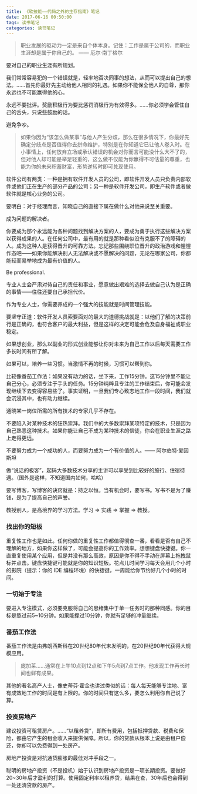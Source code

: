 ```yaml
---
title: 《软技能——代码之外的生存指南》笔记
date: 2017-06-16 00:50:00
tags: 读书笔记
categories: 读书笔记
---
```


> 职业发展的驱动力一定是来自个体本身。记住：工作是属于公司的，而职业生涯却是属于你自己的。
> —— 厄尔·南丁格尔

<!-- more -->

要对自己的职业生涯有所规划。

我们常常容易犯的一个错误就是，轻率地否决同事的想法，从而可以提出自己的想法。……首先你最好先主动给他人相同的礼遇。如果你不能保全他人的自尊，那你永远也不可能赢得他的心。

永远不要批评。奖励积极行为要比惩罚消极行为有效得多。……你必须学会管住自己的舌头，只说些鼓励的话。

避免争吵。

> 如果你因为“该怎么做某事”与他人产生分歧，那么在很多情况下，你最好先确定分歧点是否值得你去拼命维护，特别是在你知道它已让他人卷入时。在小事情上，任何放弃立场或承认错误的机会对你而言可能没什么大不了的，但对他人却可能是举足轻重的，这么做不仅能为你赢得不可估量的尊重，也能为你的未来积蓄财富，形势逆转时即可兑现使用。

软件公司有两类：一种是拥有软件开发人员的公司，即软件开发人员只负责内部软件或他们正在生产的部分产品的公司；另一种是软件开发公司，即生产软件或者做软件就是核心业务的公司。

要明白：对于经理而言，知晓自己的直接下属在做什么对他来说至关重要。

成为问题的解决者。

你要成为那个永远能为各种问题找到解决方案的人，要成为勇于执行这些解决方案以获得成果的人。在任何公司中，最有用的就是那种看似没有克服不了的障碍的人。成为这种人是获得晋升的可靠方法。忘记那些围绕职位晋升的政治游戏和惺惺作态吧——如果你能解决别人无法解决或不愿解决的问题，无论在哪家公司，你都能轻而易举地成为最有价值的人。

Be professional.

专业人士会严肃对待自己的责任和事业，愿意做出艰难的选择去做自己认为是正确的事情——往往还要自己承担代价。

作为专业人士，你需要养成的一个强大的技能就是时间管理技能。

要坚守正道：软件开发人员索要面对的最大的道德挑战就是：以他们了解的决策前行是正确的，也符合客户的最大利益，但是这样的决定可能会危及自身福祉或职业稳定。

如果想创业，那么以副业的形式创业能够让你对未来为自己工作以后每天需要工作多长时间有所了解。

如果可以，培养一些习惯。当激情不再的时候，习惯可以帮到你。

比较像番茄工作法：如果没有动力的话，坐下来，工作15分钟。这15分钟里不能让自己分心，必须专注于手头的任务。15分钟纯粹且专注的工作结束后，你可能会发现继续下去变得容易些了。事实证明，一旦我们专心致志地工作一段时间，我们就会沉浸其中，也有动力继续。

通晓某一岗位所需的所有技术的专家几乎不存在。

不要陷入对某种技术的狂热崇拜。我们中的大多数崇拜某项特定的技术，只是因为自己熟悉这种技术。如果你能让自己不成为某种技术的信徒，你会在职业生涯之路上走得更远。


不要努力成为一个成功的人，而要努力成为一个有价值的人。—— 阿尔伯特·爱因斯坦

做“说话的极客”，起码大多数技术分享的主讲可以享受到比较好的旅行、住宿待遇。（国外是这样，不知道国内如何，哈哈）

要写博客，写博客的诀窍就是：持之以恒。当有机会时，要写书。写书不是为了赚钱，是为了提高自己的声誉。

教授别人，是高境界的学习方法。学习 => 实践 => 掌握 => 教授。


### 找出你的短板

重复性工作也是如此。任何你做的重复性工作都值得彻查一番，看看是否有自己不理解的地方，如果你这样做了，可能会提高你的工作效率。想想键盘快捷键。你一直重复使用某个应用，但是并没有那么高效，原因是你不得不手动在屏幕上拖拽鼠标并点击。键盘快捷键可能就是你的知识短板。花点儿时间学习每天会用几个小时的影院（提示：你的 IDE 编程环境）的快捷键，一周能给你节约好几个小时的时间。


### 一切始于专注

要进入专注模式，必须要克服将自己的思绪集中于单一任务时的那种同感。你的目标是熬过前5~10分钟。如果能撑过10分钟，你就有足够的冲量继续。

### 番茄工作法

番茄工作法是由弗朗西斯科在20世纪80年代末发明的，在20世纪90年代获得大规模应用。

> 庞加莱……通常在上午10点到12点和下午5点到7点工作。他发现工作再长时间也鲜有成果。

其他的著名高产人士，像史蒂芬·霍金也讲过类似的话：每人每天能够专注地、富有成效地工作的时间是有上限的。你的时间只有这么多，要怎么利用你自己说了算。

### 投资房地产

建议投资可租赁房产。……“以租养贷”，即所有费用，包括抵押贷款、税费和保险，都由它产生的租金收入来提供保障。所以，你的贷款从根本上说是由租户偿还，你却可以免费得到一处房产。

房地产投资是对抗通货膨胀的最佳对冲手段之一。

聪明的房地产投资（不是投机）始于认识到房地产投资是一项长期投资。要做好20~30年后才盈利的打算。使用固定利率以租养贷，结果在查，30年后也会得到一处还清贷款的房产。



